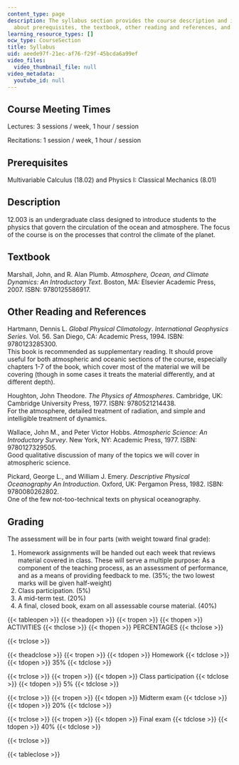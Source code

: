 ```yaml
---
content_type: page
description: The syllabus section provides the course description and information
  about prerequisites, the textbook, other reading and references, and grading.
learning_resource_types: []
ocw_type: CourseSection
title: Syllabus
uid: aeede97f-21ec-af76-f29f-45bcda6a99ef
video_files:
  video_thumbnail_file: null
video_metadata:
  youtube_id: null
---
```


Course Meeting Times
--------------------

Lectures: 3 sessions / week, 1 hour / session

Recitations: 1 session / week, 1 hour / session

Prerequisites
-------------

Multivariable Calculus (18.02) and Physics I: Classical Mechanics (8.01)

Description
-----------

12.003 is an undergraduate class designed to introduce students to the physics that govern the circulation of the ocean and atmosphere. The focus of the course is on the processes that control the climate of the planet.

Textbook
--------

Marshall, John, and R. Alan Plumb. _Atmosphere, Ocean, and Climate Dynamics: An Introductory Text_. Boston, MA: Elsevier Academic Press, 2007. ISBN: 9780125586917.

Other Reading and References
----------------------------

Hartmann, Dennis L. _Global Physical Climatology_. _International Geophysics Series._ Vol. 56. San Diego, CA: Academic Press, 1994. ISBN: 9780123285300.  
This book is recommended as supplementary reading. It should prove useful for both atmospheric and oceanic sections of the course, especially chapters 1-7 of the book, which cover most of the material we will be covering (though in some cases it treats the material differently, and at different depth).

Houghton, John Theodore. _The Physics of Atmospheres_. Cambridge, UK: Cambridge University Press, 1977. ISBN: 9780521214438.  
For the atmosphere, detailed treatment of radiation, and simple and intelligible treatment of dynamics.

Wallace, John M., and Peter Victor Hobbs. _Atmospheric Science: An Introductory Survey_. New York, NY: Academic Press, 1977. ISBN: 9780127329505.  
Good qualitative discussion of many of the topics we will cover in atmospheric science.

Pickard, George L., and William J. Emery. _Descriptive Physical Oceanography An Introduction_. Oxford, UK: Pergamon Press, 1982. ISBN: 9780080262802.  
One of the few not-too-technical texts on physical oceanography.

Grading
-------

The assessment will be in four parts (with weight toward final grade):

1.  Homework assignments will be handed out each week that reviews material covered in class. These will serve a multiple purpose: As a component of the teaching process, as an assessment of performance, and as a means of providing feedback to me. (35%; the two lowest marks will be given half-weight)
2.  Class participation. (5%)
3.  A mid-term test. (20%)
4.  A final, closed book, exam on all assessable course material. (40%)

{{< tableopen >}}
{{< theadopen >}}
{{< tropen >}}
{{< thopen >}}
ACTIVITIES
{{< thclose >}}
{{< thopen >}}
PERCENTAGES
{{< thclose >}}

{{< trclose >}}

{{< theadclose >}}
{{< tropen >}}
{{< tdopen >}}
Homework
{{< tdclose >}}
{{< tdopen >}}
35%
{{< tdclose >}}

{{< trclose >}}
{{< tropen >}}
{{< tdopen >}}
Class participation
{{< tdclose >}}
{{< tdopen >}}
5%
{{< tdclose >}}

{{< trclose >}}
{{< tropen >}}
{{< tdopen >}}
Midterm exam
{{< tdclose >}}
{{< tdopen >}}
20%
{{< tdclose >}}

{{< trclose >}}
{{< tropen >}}
{{< tdopen >}}
Final exam
{{< tdclose >}}
{{< tdopen >}}
40%
{{< tdclose >}}

{{< trclose >}}

{{< tableclose >}}